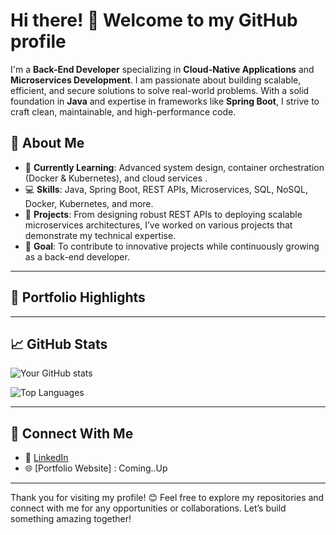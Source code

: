 # Hi there! 👋 Welcome to my GitHub profile

I'm a **Back-End Developer** specializing in **Cloud-Native Applications** and **Microservices Development**. I am passionate about building scalable, efficient, and secure solutions to solve real-world problems. With a solid foundation in **Java** and expertise in frameworks like **Spring Boot**, I strive to craft clean, maintainable, and high-performance code.

## 🚀 About Me
- 🌱 **Currently Learning**: Advanced system design, container orchestration (Docker & Kubernetes), and cloud services .
- 💻 **Skills**: Java, Spring Boot, REST APIs, Microservices, SQL, NoSQL, Docker, Kubernetes, and more.
- 📂 **Projects**: From designing robust REST APIs to deploying scalable microservices architectures, I’ve worked on various projects that demonstrate my technical expertise.
- 🎯 **Goal**: To contribute to innovative projects while continuously growing as a back-end developer.

---
## 💼 Portfolio Highlights

---

## 📈 GitHub Stats

![Your GitHub stats](https://github-readme-stats.vercel.app/api?username=Venkey2238&show_icons=true&theme=radical)

![Top Languages](https://github-readme-stats.vercel.app/api/top-langs/?username=Venkey2238&layout=compact&theme=radical)

---

## 🤝 Connect With Me

- 💼 [LinkedIn]([https://linkedin.com/in/yourprofile](https://www.linkedin.com/in/venkatesh-chilukamari-371a32193/)) 
- 🌐 [Portfolio Website] : Coming..Up

---

Thank you for visiting my profile! 😊 Feel free to explore my repositories and connect with me for any opportunities or collaborations. Let’s build something amazing together!
